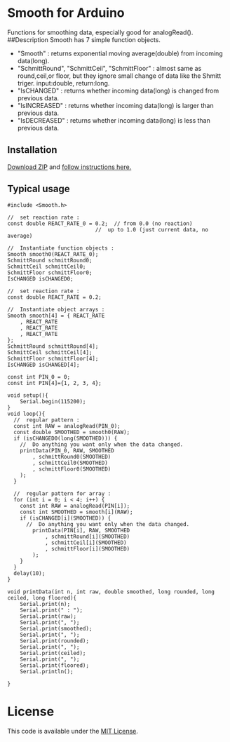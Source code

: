 # Smooth for Arduino
Functions for smoothing data, especially good for analogRead().
##Description
Smooth has 7 simple function objects.

+ "Smooth" : returns exponential moving average(double) from incoming data(long).
+ "SchmittRound", "SchmittCeil", "SchmittFloor" : almost same as round,ceil,or floor, but they ignore small change of data like the Shmitt triger. input:double, return:long.
+ "IsCHANGED" : returns whether incoming data(long) is changed from previous data.
+ "IsINCREASED" : returns whether incoming data(long) is larger than previous data.
+ "IsDECREASED" : returns whether incoming data(long) is less than previous data.


## Installation
[Download ZIP](https://github.com/ttatsf/Smooth/archive/master.zip) and [follow instructions here.](https://www.arduino.cc/en/Guide/Libraries)

## Typical usage

```
#include <Smooth.h>

//  set reaction rate :
const double REACT_RATE_0 = 0.2;  // from 0.0 (no reaction)
                            //  up to 1.0 (just current data, no average)

//  Instantiate function objects :
Smooth smooth0(REACT_RATE_0);
SchmittRound schmittRound0;
SchmittCeil schmittCeil0;
SchmittFloor schmittFloor0;
IsCHANGED isCHANGED0;  

//  set reaction rate :
const double REACT_RATE = 0.2;

//  Instantiate object arrays :
Smooth smooth[4] = { REACT_RATE
    , REACT_RATE
    , REACT_RATE
    , REACT_RATE
};
SchmittRound schmittRound[4];
SchmittCeil schmittCeil[4];
SchmittFloor schmittFloor[4];
IsCHANGED isCHANGED[4];

const int PIN_0 = 0;
const int PIN[4]={1, 2, 3, 4};

void setup(){
    Serial.begin(115200);
}
void loop(){
  //  regular pattern :
  const int RAW = analogRead(PIN_0);
  const double SMOOTHED = smooth0(RAW);
  if (isCHANGED0(long(SMOOTHED))) {
    //  Do anything you want only when the data changed.
    printData(PIN_0, RAW, SMOOTHED
        , schmittRound0(SMOOTHED)
        , schmittCeil0(SMOOTHED)
        , schmittFloor0(SMOOTHED)
    );
  }

  //  regular pattern for array :
  for (int i = 0; i < 4; i++) {
    const int RAW = analogRead(PIN[i]);
    const int SMOOTHED = smooth[i](RAW);
    if (isCHANGED[i](SMOOTHED)) {
      //  Do anything you want only when the data changed.
        printData(PIN[i], RAW, SMOOTHED
            , schmittRound[i](SMOOTHED)
            , schmittCeil[i](SMOOTHED)
            , schmittFloor[i](SMOOTHED)
        );
    }
  }
  delay(10);
}

void printData(int n, int raw, double smoothed, long rounded, long ceiled, long floored){
    Serial.print(n);
    Serial.print(" : ");
    Serial.print(raw);
    Serial.print(", ");
    Serial.print(smoothed);
    Serial.print(", ");
    Serial.print(rounded);
    Serial.print(", ");
    Serial.print(ceiled);
    Serial.print(", ");
    Serial.print(floored);
    Serial.println();
    
}
```




# License
This code is available under the [MIT License](http://opensource.org/licenses/mit-license.php).
